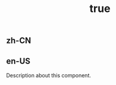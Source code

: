 ﻿---
order: 0
title:
  zh-CN: 双折线混合图表
  en-US: DualLine Combo Chart
---

## zh-CN



## en-US

Description about this component.